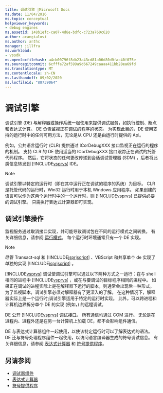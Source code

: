 ```yaml
---
title: 调试引擎 |Microsoft Docs
ms.date: 11/04/2016
ms.topic: conceptual
helpviewer_keywords:
- debug engines
ms.assetid: 148b1efc-ca07-4d8e-bdfc-c723a760c620
author: acangialosi
ms.author: anthc
manager: jillfra
ms.workload:
- vssdk
ms.openlocfilehash: a4cb00796f8db23a43cd81a06d80d0fac40f075e
ms.sourcegitcommit: 6cfffa72af599a9d667249caaaa411bb28ea69fd
ms.translationtype: MT
ms.contentlocale: zh-CN
ms.lasthandoff: 09/02/2020
ms.locfileid: "80739064"
---
```

# <a name="debug-engine"></a>调试引擎
调试引擎 (DE) 与解释器或操作系统一起使用来提供调试服务，如执行控制、断点和表达式计算。 DE 负责监视正在调试的程序的状态。 为实现此目的，DE 使用支持的运行时中的任何可用方法，无论是从 CPU 还是由运行时提供的 Api。

 例如，公共语言运行时 (CLR) 提供通过 ICorDebugXXX 接口监视正在运行的程序的机制。 支持 CLR 的 DE 使用适当的 ICorDebugXXX 接口跟踪正在调试的托管代码程序。 然后，它将状态的任何更改传递到会话调试管理器 (SDM) ，后者将此类信息转发到 [!INCLUDE[vsprvs](../../code-quality/includes/vsprvs_md.md)] IDE。

> [!NOTE]
> 调试引擎以特定的运行时（即在其中运行正在调试的程序的系统）为目标。 CLR 是托管代码的运行时，Win32 运行时用于本机 Windows 应用程序。 如果创建的语言可以作为这两个运行时中的一个运行时，则 [!INCLUDE[vsprvs](../../code-quality/includes/vsprvs_md.md)] 已提供必要的调试引擎。 只需执行表达式计算器即可实现。

## <a name="debug-engine-operation"></a>调试引擎操作
 监视服务通过取消接口实现，并可能导致调试包在不同的运行模式之间转换。 有关详细信息，请参阅 [运行模式](../../extensibility/debugger/operational-modes.md)。 每个运行时环境通常只有一个 DE 实现。

> [!NOTE]
> 尽管 Transact-sql 和 [!INCLUDE[jsprjscript](../../debugger/debug-interface-access/includes/jsprjscript_md.md)] 、VBScript 和共享单个 de 实现了单独的实现 [!INCLUDE[jsprjscript](../../debugger/debug-interface-access/includes/jsprjscript_md.md)] 。

 [!INCLUDE[vsprvs](../../code-quality/includes/vsprvs_md.md)] 调试使调试引擎可以通过以下两种方式之一运行：在与 shell 相同的进程中 [!INCLUDE[vsprvs](../../code-quality/includes/vsprvs_md.md)] ，或在与要调试的目标程序相同的进程中。 如果正在调试的进程实际上是在解释器下运行的脚本，则通常会出现后一种形式。 为了监视脚本，调试引擎必须对解释器有了更深入的了解。 在这种情况下，解释器实际上是一个运行时;调试引擎适用于特定的运行时实现。 此外，可以跨进程和计算机边界拆分单个 DE 的实现 (例如，) 的远程调试。

 DE 公开 [!INCLUDE[vsprvs](../../code-quality/includes/vsprvs_md.md)] 调试接口。 所有通信均通过 COM 进行。 无论是在进程内、进程外还是在另一台计算机上加载 DE，都不会影响组件通信。

 DE 与表达式计算器组件一起使用，以使该特定运行时可以了解表达式的语法。 DE 还与符号处理程序组件一起使用，以访问语言编译器生成的符号调试信息。 有关详细信息，请参阅 [表达式计算器](../../extensibility/debugger/expression-evaluator.md) 和 [符号提供程序](../../extensibility/debugger/symbol-provider.md)。

## <a name="see-also"></a>另请参阅
- [调试器组件](../../extensibility/debugger/debugger-components.md)
- [表达式计算器](../../extensibility/debugger/expression-evaluator.md)
- [符号提供程序](../../extensibility/debugger/symbol-provider.md)
